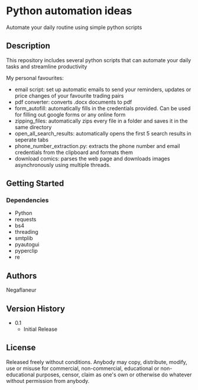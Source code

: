 # Python automation ideas

Automate your daily routine using simple python scripts

## Description

This repository includes several python scripts that can automate your daily tasks and streamline productivity

My personal favourites:
* email script: set up automatic emails to send your reminders, updates or price changes of your favourite trading pairs
* pdf converter: converts .docx documents to pdf
* form_autofill: automatically fills in the credentials provided. Can be used for filling out google forms or any online form
* zipping_files: automatically zips every file in a folder and saves it in the same directory
* open_all_search_results: automatically opens the first 5 search results in seperate tabs
* phone_number_extraction.py: extracts the phone number and email credentials from the clipboard and formats them
* download comics: parses the web page and downloads images asynchronously using multiple threads.

## Getting Started

### Dependencies

* Python
* requests
* bs4
* threading
* smtplib
* pyautogui
* pyperclip
* re

## Authors

Negaflaneur

## Version History

* 0.1
    * Initial Release

## License
Released freely without conditions. Anybody may copy, distribute, modify, use or misuse for commercial, non-commercial, educational or non-educational purposes, censor, claim as one's own or otherwise do whatever without permission from anybody.
